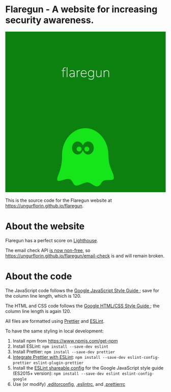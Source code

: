 # Flaregun - A website for increasing security awareness.

![Flaregun logo](img/flaregun-512.png)

This is the source code for the Flaregun website at https://ungurflorin.github.io/flaregun.

# About the website

Flaregun has a perfect score on [Lighthouse](https://developers.google.com/web/tools/lighthouse).

The email check API [is now non-free](https://web.archive.org/web/20200708021002/https://www.troyhunt.com/authentication-and-the-have-i-been-pwned-api/), so https://ungurflorin.github.io/flaregun/email-check is and will remain broken.

# About the code

The JavaScript code follows the [Google JavaScript Style Guide
](https://web.archive.org/web/20200707211921/https://google.github.io/styleguide/jsguide.html); save for the column line length, which is 120.

The HTML and CSS code follows the [Google HTML/CSS Style Guide
](https://web.archive.org/web/20200626172027/https://google.github.io/styleguide/htmlcssguide.html); the column line length is again 120.

All files are formatted using [Prettier](https://github.com/prettier/prettier-vscode) and [ESLint](https://github.com/eslint/eslint).

To have the same styling in local development:

1. Install npm from https://www.npmjs.com/get-npm
2. Install ESLint: `npm install --save-dev eslint`
3. Install Prettier: `npm install --save-dev prettier`
4. [Integrate Prettier with ESLint](https://web.archive.org/web/20200523074325/https://prettier.io/docs/en/integrating-with-linters.html): `npm install --save-dev eslint-config-prettier eslint-plugin-prettier`
5. Install the [ESLint shareable config](https://github.com/google/eslint-config-google) for the Google JavaScript style guide (ES2015+ version): `npm install --save-dev eslint eslint-config-google`
6. Use (or modify) [.editorconfig](.editorconfig), [.eslintrc](.eslintrc), and [.prettierrc](.prettierrc)